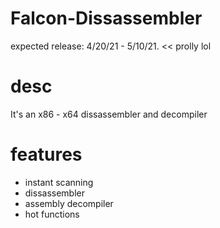 # Falcon-Dissassembler
expected release: 4/20/21 - 5/10/21. << prolly lol

# desc
It's an x86 - x64 dissassembler and decompiler


# features
* instant scanning 
* dissassembler
* assembly decompiler
* hot functions
